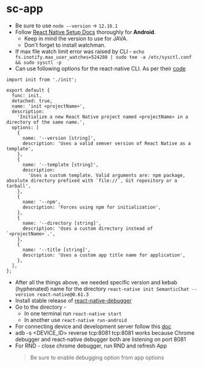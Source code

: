 # sc-app

- Be sure to use `node --version` -> `12.16.1`
- Follow [React Native Setup Docs](https://reactnative.dev/docs/environment-setup) thoroughly for **Android**.
  - Keep in mind the version to use for JAVA.
  - Don't forget to install watchman.
- If max file watch limit error was raised by CLI - `echo fs.inotify.max_user_watches=524288 | sudo tee -a /etc/sysctl.conf && sudo sysctl -p`
- Can use following options for the react-native CLI. As per their [code](https://github.com/react-native-community/cli/blob/master/packages/cli/src/commands/init/index.ts#L24)

```
import init from './init';

export default {
  func: init,
  detached: true,
  name: 'init <projectName>',
  description:
    'Initialize a new React Native project named <projectName> in a directory of the same name.',
  options: [
    {
      name: '--version [string]',
      description: 'Uses a valid semver version of React Native as a template',
    },
    {
      name: '--template [string]',
      description:
        'Uses a custom template. Valid arguments are: npm package, absolute directory prefixed with `file://`, Git repository or a tarball',
    },
    {
      name: '--npm',
      description: 'Forces using npm for initialization',
    },
    {
      name: '--directory [string]',
      description: 'Uses a custom directory instead of `<projectName>`.',
    },
    {
      name: '--title [string]',
      description: 'Uses a custom app title name for application',
    },
  ],
};
```

- After all the things above, we needed specific version and kebab (hyphenated) name for the directory
  `react-native init SemanticChat --version react-native@0.61.3`
- Install stable release of [react-native-debugger](https://github.com/jhen0409/react-native-debugger)
- Go to the directory -
  - In one terminal run `react-native start`
  - In another use `react-native run-android`
- For connecting device and development server follow this [doc](https://reactnative.dev/docs/running-on-device)
- adb -s <DEVICE_ID> reverse tcp:8081 tcp:8081 works because Chrome debugger and react-native debugger both are listening on port 8081
- For RND - close chrome debugger, run RND and refresh App
  > Be sure to enable debugging option from app options
